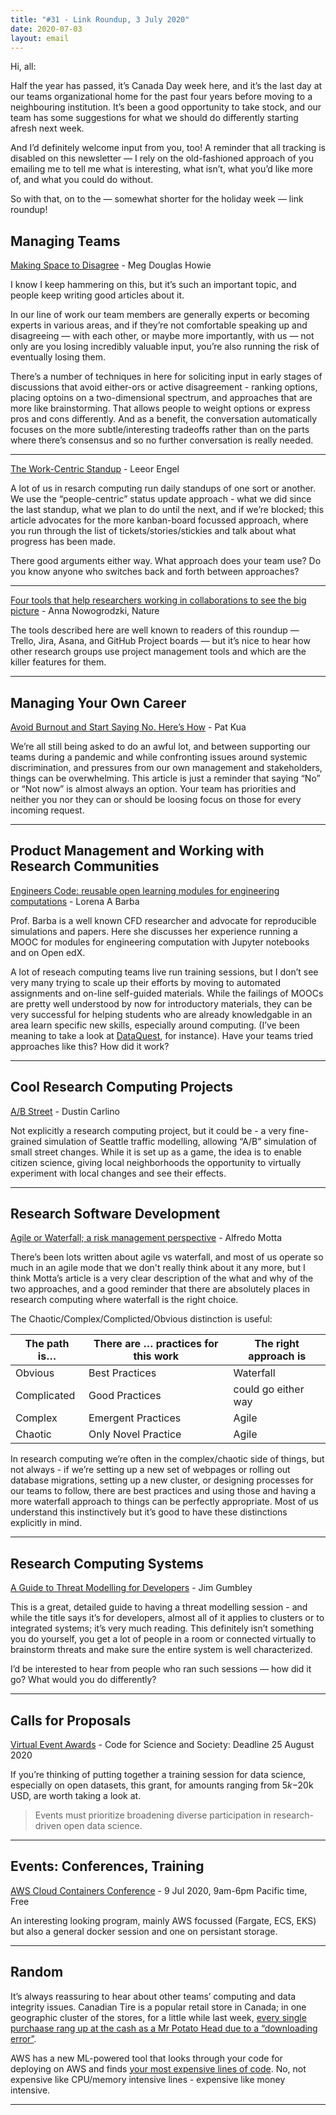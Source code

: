 ```yaml
---
title: "#31 - Link Roundup, 3 July 2020"
date: 2020-07-03
layout: email
---
```

Hi, all:

Half the year has passed, it’s Canada Day week here, and it’s the last day at our teams organizational home for the past four years before moving to a neighbouring institution.  It’s been a good opportunity to take stock, and our team has some suggestions for what we should do differently starting afresh next week.

And I’d definitely welcome input from you, too!  A reminder that all tracking is disabled on this newsletter — I rely on the old-fashioned approach of you emailing me to tell me what is interesting, what isn’t, what you’d like more of, and what you could do without.

So with that, on to the — somewhat shorter for the holiday week — link roundup!


## Managing Teams


[Making Space to Disagree](https://medium.com/@HowieMeg/making-space-to-disagree-e8862a3c2cd6) - Meg Douglas Howie

I know I keep hammering on this, but it’s such an important topic, and people keep writing good articles about it.  

In our line of work our team members are generally experts or becoming experts in various areas, and if they’re not comfortable speaking up and disagreeing — with each other, or maybe more importantly, with us — not only are you losing incredibly valuable input, you’re also running the risk of eventually losing them.

There’s a number of techniques in here for soliciting input in early stages of discussions that avoid either-ors or active disagreement - ranking options, placing optoins on a two-dimensional spectrum, and approaches that are more like brainstorming.  That allows people to weight options or express pros and cons differently.  And as a benefit, the conversation automatically focuses on the more subtle/interesting tradeoffs rather than on the parts where there’s consensus and so no further conversation is really needed.


----------

[The Work-Centric Standup](https://blog.usejournal.com/the-work-centric-standup-cc20205b47ea) - Leeor Engel

 A lot of us in resarch computing run daily standups of one sort or another.  We use the “people-centric” status update approach - what we did since the last standup, what we plan to do until the next, and if we’re blocked; this article advocates for the more kanban-board focussed approach, where you run through the list of tickets/stories/stickies and talk about what progress has been made.
 
There good arguments either way.  What approach does your team use?  Do you know anyone who switches back and forth between approaches?


----------

[Four tools that help researchers working in collaborations to see the big picture](https://www.nature.com/articles/d41586-020-01918-0?utm_source=Nature+Briefing&utm_campaign=a1a9bf577f-briefing-dy-20200629&utm_medium=email&utm_term=0_c9dfd39373-a1a9bf577f-43729585) - Anna Nowogrodzki, Nature

The tools described here are well known to readers of this roundup — Trello, Jira, Asana, and GitHub Project boards — but it’s nice to hear how other research groups use project management tools and which are the killer features for them.


----------


## Managing Your Own Career

[Avoid Burnout and Start Saying No. Here’s How](https://www.patkua.com/blog/start-saying-no/) - Pat Kua

We’re all still being asked to do an awful lot, and between supporting our teams during a pandemic and while confronting issues around systemic discrimination, and pressures from our own management and stakeholders, things can be overwhelming.  This article is just a reminder that saying “No” or “Not now” is almost always an option.  Your team has priorities and neither you nor they can or should be loosing focus on those for every incoming request.


----------
## Product Management and Working with Research Communities


[Engineers Code: reusable open learning modules for engineering computations](https://arxiv.org/abs/2001.00228) - Lorena A Barba

Prof. Barba is a well known CFD researcher and advocate for reproducible simulations and papers.  Here she discusses her experience running a MOOC for modules for engineering computation with Jupyter notebooks and on Open edX.

A lot of reseach computing teams live run training sessions, but I don’t see very many trying to scale up their efforts by moving to automated assignments and on-line self-guided materials.  While the failings of MOOCs are pretty well understood by now for introductory materials, they can be very successful for helping students who are already knowledgable in an area learn specific new skills, especially around computing.  (I’ve been meaning to take a look at [DataQuest](https://www.dataquest.io), for instance).  Have your teams tried approaches like this?  How did it work?



----------
## Cool Research Computing Projects

[A/B Street](https://github.com/dabreegster/abstreet/#ab-street) - Dustin Carlino

Not explicitly a research computing project, but it could be - a very fine-grained simulation of Seattle traffic modelling, allowing “A/B” simulation of small street changes.   While it is set up as a game, the idea is to enable citizen science, giving local neighborhoods the opportunity to virtually experiment with local changes and see their effects.


----------
## Research Software Development

[Agile or Waterfall; a risk management perspective](http://www.alfredo.motta.name/agile-or-waterfall-a-risk-management-perspective/) - Alfredo Motta

There’s been lots written about agile vs waterfall, and most of us operate so much in an agile mode that we don't really think about it any more, but I think Motta’s article is a very clear description of the what and why of the two approaches, and a good reminder that there are absolutely places in research computing where waterfall is the right choice.

The Chaotic/Complex/Complicted/Obvious distinction is useful:

| The path is… | There are … practices for this work | The right approach is |
| ------------ | ----------------------------------- | --------------------- |
| Obvious      | Best Practices                      | Waterfall             |
| Complicated  | Good Practices                      | could go either way   |
| Complex      | Emergent Practices                  | Agile                 |
| Chaotic      | Only Novel Practice                 | Agile                 |

In research computing we’re often in the complex/chaotic side of things, but not always - if we’re setting up a new set of webpages or rolling out database migrations, setting up a new cluster, or designing processes for our teams to follow, there are best practices and using those and having a more waterfall approach to things can be perfectly appropriate.  Most of us understand this instinctively but it’s good to have these distinctions explicitly in mind.


----------
## Research Computing Systems

[A Guide to Threat Modelling for Developers](https://martinfowler.com/articles/agile-threat-modelling.html?utm_source=programmingdigest&utm_medium=email&utm_campaign=371) - Jim Gumbley

This is a great, detailed guide to having a threat modelling session - and while the title says it’s for developers, almost all of it applies to clusters or to integrated systems; it’s very much reading.  This definitely isn’t something you do yourself, you get a lot of people in a room or connected virtually to brainstorm threats and make sure the entire system is well characterized.

I’d be interested to hear from people who ran such sessions — how did it go?  What would you do differently?


----------
## Calls for Proposals

[Virtual Event Awards](https://eventfund.codeforscience.org/request-for-proposals/) - Code for Science and Society: Deadline  25 August 2020
 
If you’re thinking of putting together a training session for data science, especially on open datasets, this grant, for amounts ranging from $5k-$20k USD, are worth taking a look at.
 

> Events must prioritize broadening diverse participation in research-driven open data science.

 

----------
## Events: Conferences, Training

[AWS Cloud Containers Conference](https://awscloudcontainersconference.splashthat.com/?sc_channel=sm&sc_campaign=Containers&sc_publisher=TWITTER&sc_country=Global&sc_geo=GLOBAL&sc_outcome=event_registration&trk=AWS_Cloud_Containers_Conference_TWITTER&sc_content=AWS_Launches&sc_category=Amazon+Elastic+Container+Service+for+Kubernetes&linkId=92274298) - 9 Jul 2020, 9am-6pm Pacific time, Free

An interesting looking program, mainly AWS focussed (Fargate, ECS, EKS) but also a general docker session and one on persistant storage.



----------
## Random

It’s always reassuring to hear about other teams’ computing and data integrity issues.  Canadian Tire is a popular retail store in Canada; in one geographic cluster of the stores, for a little while last week, [every single purchaase rang up at the cash as a Mr Potato Head due to a “downloading error”](https://www.thestar.com/news/gta/2020/06/30/canadian-tire-says-mr-potato-head-glitch-in-lindsay-was-a-downloading-error.html).

AWS has a new ML-powered tool that looks through your code for deploying on AWS and finds [your most expensive lines of code](https://aws.amazon.com/codeguru/).  No, not expensive like CPU/memory intensive lines - expensive like money intensive. 



----------
